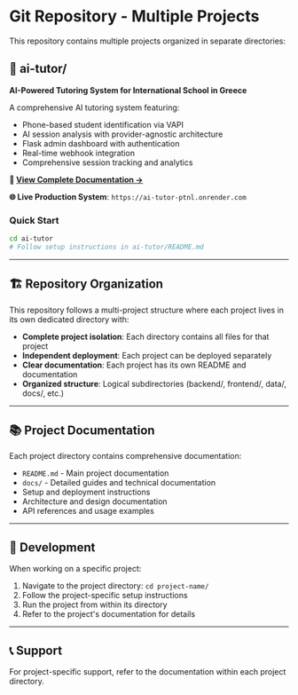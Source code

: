 # Git Repository - Multiple Projects

This repository contains multiple projects organized in separate directories:

## 📁 ai-tutor/

**AI-Powered Tutoring System for International School in Greece**

A comprehensive AI tutoring system featuring:
- Phone-based student identification via VAPI
- AI session analysis with provider-agnostic architecture
- Flask admin dashboard with authentication
- Real-time webhook integration
- Comprehensive session tracking and analytics

**🚀 [View Complete Documentation →](ai-tutor/README.md)**

**🌐 Live Production System**: `https://ai-tutor-ptnl.onrender.com`

### Quick Start
```bash
cd ai-tutor
# Follow setup instructions in ai-tutor/README.md
```

---

## 🏗️ Repository Organization

This repository follows a multi-project structure where each project lives in its own dedicated directory with:

- **Complete project isolation**: Each directory contains all files for that project
- **Independent deployment**: Each project can be deployed separately
- **Clear documentation**: Each project has its own README and documentation
- **Organized structure**: Logical subdirectories (backend/, frontend/, data/, docs/, etc.)

---

## 📚 Project Documentation

Each project directory contains comprehensive documentation:

- `README.md` - Main project documentation
- `docs/` - Detailed guides and technical documentation
- Setup and deployment instructions
- Architecture and design documentation
- API references and usage examples

---

## 🔧 Development

When working on a specific project:

1. Navigate to the project directory: `cd project-name/`
2. Follow the project-specific setup instructions
3. Run the project from within its directory
4. Refer to the project's documentation for details

---

## 📞 Support

For project-specific support, refer to the documentation within each project directory.